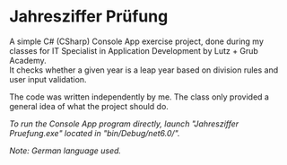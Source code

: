 # Jahresziffer Prüfung

A simple C# (CSharp) Console App exercise project, done during my classes for IT Specialist in Application Development by Lutz + Grub Academy.  
It checks whether a given year is a leap year based on division rules and user input validation.

The code was written independently by me. The class only provided a general idea of what the project should do.

*To run the Console App program directly, launch "Jahresziffer Pruefung.exe" located in "bin/Debug/net6.0/".*

*Note: German language used.*
